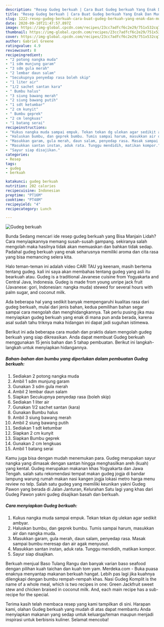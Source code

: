 ```yaml
---
description: "Resep Gudeg berkuah | Cara Buat Gudeg berkuah Yang Enak Dan Mudah"
title: "Resep Gudeg berkuah | Cara Buat Gudeg berkuah Yang Enak Dan Mudah"
slug: 1222-resep-gudeg-berkuah-cara-buat-gudeg-berkuah-yang-enak-dan-mudah
date: 2020-09-10T21:47:57.897Z
image: https://img-global.cpcdn.com/recipes/23cc7adfcf6c2e29/751x532cq70/gudeg-berkuah-foto-resep-utama.jpg
thumbnail: https://img-global.cpcdn.com/recipes/23cc7adfcf6c2e29/751x532cq70/gudeg-berkuah-foto-resep-utama.jpg
cover: https://img-global.cpcdn.com/recipes/23cc7adfcf6c2e29/751x532cq70/gudeg-berkuah-foto-resep-utama.jpg
author: Gabriel Greene
ratingvalue: 4.9
reviewcount: 8
recipeingredient:
- "2 potong nangka muda"
- "1 sdm munjung garam"
- "3 sdm gula merah"
- "2 lembar daun salam"
- "Secukupnya penyedap rasa boleh skip"
- "1 liter air"
- "1/2 sachet santan kara"
- " Bumbu halus"
- "3 siung bawang merah"
- "2 siung bawang putih"
- "1 sdt ketumbar"
- "2 cm kunyit"
- " Bumbu geprek"
- "2 cm lengkuas"
- "1 batang serai"
recipeinstructions:
- "Kukus nangka muda sampai empuk. Tekan tekan dg ulekan agar sedikit ambyar."
- "Haluskan bumbu, dan geprek bumbu. Tumis sampai harum, masukkan air dan nangka muda."
- "Masukkan garam, gula merah, daun salam, penyedap rasa. Masak sampai bumbu meresap dan air agak menyusut."
- "Masukkan santan instan, aduk rata. Tunggu mendidih, matikan kompor."
- "Sayur siap disajikan."
categories:
- Resep
tags:
- gudeg
- berkuah

katakunci: gudeg berkuah 
nutrition: 202 calories
recipecuisine: Indonesian
preptime: "PT16M"
cooktime: "PT48M"
recipeyield: "4"
recipecategory: Lunch

---
```



![Gudeg berkuah](https://img-global.cpcdn.com/recipes/23cc7adfcf6c2e29/751x532cq70/gudeg-berkuah-foto-resep-utama.jpg)

Bunda Sedang mencari ide resep gudeg berkuah yang Bisa Manjain Lidah? Cara menyiapkannya memang susah-susah gampang. sekiranya salah mengolah maka hasilnya tidak akan memuaskan dan bahkan tidak sedap. Padahal gudeg berkuah yang enak seharusnya memiliki aroma dan cita rasa yang bisa memancing selera kita.

Halo teman-teman ini adalah video CARI TAU yg keenam, masih bertema tentang gudeg. kali ini saya akan membahas tentang gudeg yang asli itu bearkuah atau. Gudeg is a traditional Javanese cuisine from Yogyakarta and Central Java, Indonesia. Gudeg is made from young unripe jack fruit (Javanese: gori, Indonesian: nangka muda) stewed for several hours with palm sugar, and coconut milk.

Ada beberapa hal yang sedikit banyak mempengaruhi kualitas rasa dari gudeg berkuah, mulai dari jenis bahan, kedua pemilihan bahan segar sampai cara mengolah dan menghidangkannya. Tak perlu pusing jika mau menyiapkan gudeg berkuah yang enak di mana pun anda berada, karena asal sudah tahu triknya maka hidangan ini dapat jadi suguhan istimewa.


Berikut ini ada beberapa cara mudah dan praktis dalam mengolah gudeg berkuah yang siap dikreasikan. Anda dapat membuat Gudeg berkuah menggunakan 15 jenis bahan dan 5 tahap pembuatan. Berikut ini langkah-langkah untuk menyiapkan hidangannya.

<!--inarticleads1-->

##### Bahan-bahan dan bumbu yang diperlukan dalam pembuatan Gudeg berkuah:

1. Sediakan 2 potong nangka muda
1. Ambil 1 sdm munjung garam
1. Gunakan 3 sdm gula merah
1. Ambil 2 lembar daun salam
1. Siapkan Secukupnya penyedap rasa (boleh skip)
1. Sediakan 1 liter air
1. Gunakan 1/2 sachet santan (kara)
1. Gunakan  Bumbu halus
1. Ambil 3 siung bawang merah
1. Ambil 2 siung bawang putih
1. Sediakan 1 sdt ketumbar
1. Siapkan 2 cm kunyit
1. Siapkan  Bumbu geprek
1. Gunakan 2 cm lengkuas
1. Ambil 1 batang serai


Kamu juga bisa dengan mudah menemukan para. Gudeg merupakan sayur nangka yang dimasak dengan santan hingga menghasilkan areh (kuah) yang kental. Gudeg merupakan makanan khas Yogyakarta dan Jawa Tengah. salah satu rekomendasi tempat makan gudeg jogja di bandar lampung warung rumah makan nasi kangen jogja lokasi metro harga menu review no telp. Salah satu gudeg yang memiliki keunikan yakni Gudeg Pawon yang berada di Jalan Janturan, Kelurahan Satu lagi yang khas dari Gudeg Pawon yakni gudeg disajikan basah dan berkuah. 

<!--inarticleads2-->

##### Cara menyiapkan Gudeg berkuah:

1. Kukus nangka muda sampai empuk. Tekan tekan dg ulekan agar sedikit ambyar.
1. Haluskan bumbu, dan geprek bumbu. Tumis sampai harum, masukkan air dan nangka muda.
1. Masukkan garam, gula merah, daun salam, penyedap rasa. Masak sampai bumbu meresap dan air agak menyusut.
1. Masukkan santan instan, aduk rata. Tunggu mendidih, matikan kompor.
1. Sayur siap disajikan.


Berkuah menjual Baso Tulang Rangu dan banyak varian baso seafood dengan pilihan kuah taichan dan kuah tom yam. Merdeka.com - Buka puasa enaknya menyantap makanan berkuah hangat. Lebih pas lagi jika kuahnya dilengkapi dengan bumbu rempah-rempah khas. Nasi Gudeg Komplit is the name of a whole meal, which is two recipes in one: Green Jackfruit sweet stew and chicken braised in coconut milk. And, each main recipe has a sub-recipe for the special. 

Terima kasih telah membaca resep yang kami tampilkan di sini. Harapan kami, olahan Gudeg berkuah yang mudah di atas dapat membantu Anda menyiapkan makanan yang sedap untuk keluarga/teman maupun menjadi inspirasi untuk berbisnis kuliner. Selamat mencoba!
